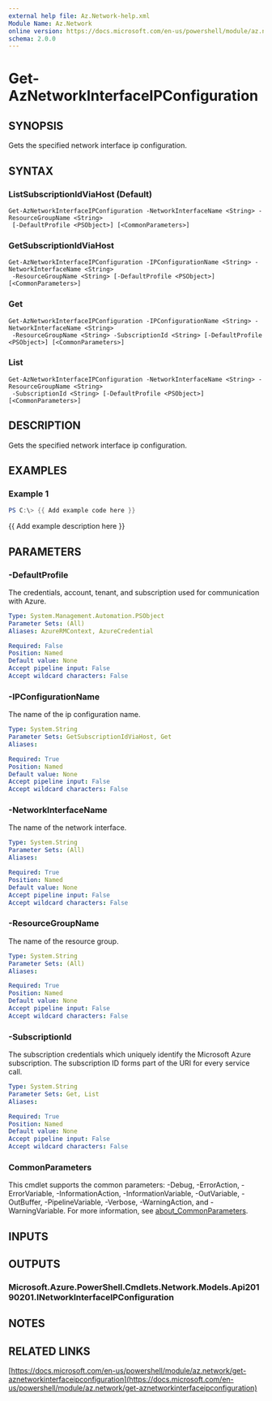 ```yaml
---
external help file: Az.Network-help.xml
Module Name: Az.Network
online version: https://docs.microsoft.com/en-us/powershell/module/az.network/get-aznetworkinterfaceipconfiguration
schema: 2.0.0
---
```


# Get-AzNetworkInterfaceIPConfiguration

## SYNOPSIS
Gets the specified network interface ip configuration.

## SYNTAX

### ListSubscriptionIdViaHost (Default)
```
Get-AzNetworkInterfaceIPConfiguration -NetworkInterfaceName <String> -ResourceGroupName <String>
 [-DefaultProfile <PSObject>] [<CommonParameters>]
```

### GetSubscriptionIdViaHost
```
Get-AzNetworkInterfaceIPConfiguration -IPConfigurationName <String> -NetworkInterfaceName <String>
 -ResourceGroupName <String> [-DefaultProfile <PSObject>] [<CommonParameters>]
```

### Get
```
Get-AzNetworkInterfaceIPConfiguration -IPConfigurationName <String> -NetworkInterfaceName <String>
 -ResourceGroupName <String> -SubscriptionId <String> [-DefaultProfile <PSObject>] [<CommonParameters>]
```

### List
```
Get-AzNetworkInterfaceIPConfiguration -NetworkInterfaceName <String> -ResourceGroupName <String>
 -SubscriptionId <String> [-DefaultProfile <PSObject>] [<CommonParameters>]
```

## DESCRIPTION
Gets the specified network interface ip configuration.

## EXAMPLES

### Example 1
```powershell
PS C:\> {{ Add example code here }}
```

{{ Add example description here }}

## PARAMETERS

### -DefaultProfile
The credentials, account, tenant, and subscription used for communication with Azure.

```yaml
Type: System.Management.Automation.PSObject
Parameter Sets: (All)
Aliases: AzureRMContext, AzureCredential

Required: False
Position: Named
Default value: None
Accept pipeline input: False
Accept wildcard characters: False
```

### -IPConfigurationName
The name of the ip configuration name.

```yaml
Type: System.String
Parameter Sets: GetSubscriptionIdViaHost, Get
Aliases:

Required: True
Position: Named
Default value: None
Accept pipeline input: False
Accept wildcard characters: False
```

### -NetworkInterfaceName
The name of the network interface.

```yaml
Type: System.String
Parameter Sets: (All)
Aliases:

Required: True
Position: Named
Default value: None
Accept pipeline input: False
Accept wildcard characters: False
```

### -ResourceGroupName
The name of the resource group.

```yaml
Type: System.String
Parameter Sets: (All)
Aliases:

Required: True
Position: Named
Default value: None
Accept pipeline input: False
Accept wildcard characters: False
```

### -SubscriptionId
The subscription credentials which uniquely identify the Microsoft Azure subscription.
The subscription ID forms part of the URI for every service call.

```yaml
Type: System.String
Parameter Sets: Get, List
Aliases:

Required: True
Position: Named
Default value: None
Accept pipeline input: False
Accept wildcard characters: False
```

### CommonParameters
This cmdlet supports the common parameters: -Debug, -ErrorAction, -ErrorVariable, -InformationAction, -InformationVariable, -OutVariable, -OutBuffer, -PipelineVariable, -Verbose, -WarningAction, and -WarningVariable. For more information, see [about_CommonParameters](http://go.microsoft.com/fwlink/?LinkID=113216).

## INPUTS

## OUTPUTS

### Microsoft.Azure.PowerShell.Cmdlets.Network.Models.Api20190201.INetworkInterfaceIPConfiguration
## NOTES

## RELATED LINKS

[https://docs.microsoft.com/en-us/powershell/module/az.network/get-aznetworkinterfaceipconfiguration](https://docs.microsoft.com/en-us/powershell/module/az.network/get-aznetworkinterfaceipconfiguration)

